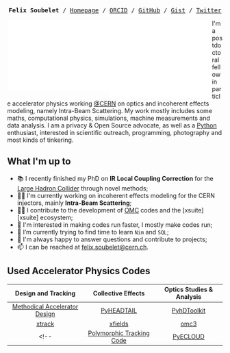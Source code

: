 <!-- <h1 align="center">Hi there, I'm Felix <img src="https://media.giphy.com/media/hvRJCLFzcasrR4ia7z/giphy.gif" height="32" /></h1> -->
<p><pre align="center">
<strong>Felix Soubelet</strong> / <a href="https://fsoubelet.github.io">Homepage</a> / <a href="https://orcid.org/0000-0001-8012-1440">ORCID</a> / <a href="https://github.com/fsoubelet">GitHub</a> / <a href="https://gist.github.com/fsoubelet">Gist</a> / <a href="https://twitter.com/Felix_Fly">Twitter</a>
</pre></p>

<a href="https://metrics.lecoq.io/about/fsoubelet"><img src="metrics-base.svg" align="left" width="47.5%"></img></a>
<a href="https://metrics.lecoq.io/about/fsoubelet"><img src="metrics-achievements.svg" align="left" width="47.5%"></img></a>

I'm a postdoctoral fellow in particle accelerator physics working [@CERN][cern] on optics and incoherent effects modeling, namely Intra-Beam Scattering.
My work mostly includes some maths, computational physics, simulations, machine measurements and data analysis.
I am a privacy & Open Source advocate, as well as a [Python][python] enthusiast, interested in scientific outreach, programming, photography and most kinds of tinkering.

<!-- <br> -->

<!-- A Little About Me -->

## What I'm up to

- 📚 I recently finished my PhD on **IR Local Coupling Correction** for the [Large Hadron Collider][lhc] through novel methods;
- 👨‍🔬 I'm currently working on incoherent effects modeling for the CERN injectors, mainly **Intra-Beam Scattering**;
- 👨‍💻 I contribute to the development of [OMC][pylhc] codes and the [xsuite][xsuite] ecosystem;
- 🏃 I'm interested in making codes run faster, I mostly make codes run;
- 🌱 I’m currently trying to find time to learn `Nim` and `SQL`;
- 💬 I'm always happy to answer questions and contribute to projects;
- 📫 I can be reached at <felix.soubelet@cern.ch>.

<!-- My Codes -->

## Used Accelerator Physics Codes

|         Design and Tracking          |    Collective Effects    | Optics Studies & Analysis  |
| :----------------------------------: | :----------------------: | :------------------------: |
| [Methodical Accelerator Design][mad] | [PyHEADTAIL][pyheadtail] | [PyhDToolkit][pyhdtoolkit] |
|           [xtrack][xtrack]           |    [xfields][xfields]    |        [omc3][omc3]        |
<!-- |   [Polymorphic Tracking Code][ptc]   |   [PyECLOUD][pyecloud]   | [cpymadtools][cpymadtools] | -->


<!-- <strong>Design and Tracking Codes</strong>
- [Methodical Accelerator Design][mad]
- [Polymorphic Tracking Code][ptc]
- [SixTrack / SixTrackLib](https://github.com/SixTrack)
- [xsuite / xtrack][xsuite]

<strong>Collective Effects</strong>
- [PyHEADTAIL][pyheadtail]
- [PyECLOUD][pyecloud]

<strong>Optics Studies & Analysis</strong>
- [PyhDToolkit][pyhdtoolkit]
- [cpymadtools][cpymadtools]
- [optics_functions](https://github.com/pylhc/optics_functions)
- [omc3][omc3] -->

<!-- My GitHub Stats ❤️ -->

<!-- ## Languages, Tools and Statistics

<h1 align="center">

<img src="https://img.shields.io/badge/GitHub-181717?logo=github&logoColor=fff&style=for-the-badge" alt="GitHub Badge">
<img src="https://img.shields.io/badge/Linux-FCC624?logo=linux&logoColor=000&style=for-the-badge" alt="Linux Badge">
<img src="https://img.shields.io/badge/Git-F05032?logo=git&logoColor=fff&style=for-the-badge" alt="Git Badge">
<img src="https://img.shields.io/badge/GitLab-FCA121?logo=gitlab&logoColor=fff&style=for-the-badge" alt="GitLab Badge">

<br />

<img src="https://img.shields.io/badge/Apache%20Spark-E25A1C?logo=apachespark&logoColor=fff&style=for-the-badge" alt="Apache Spark Badge">
<img src="https://img.shields.io/badge/Neovim-57A143?logo=neovim&logoColor=fff&style=for-the-badge" alt="Neovim Badge">
<img src="https://img.shields.io/badge/Jupyter-F37626?logo=jupyter&logoColor=fff&style=for-the-badge" alt="Jupyter Badge">
<img src="https://img.shields.io/badge/PyCharm-000?logo=pycharm&logoColor=fff&style=for-the-badge" alt="PyCharm Badge">
<img src="https://img.shields.io/badge/Visual%20Studio%20Code-007ACC?logo=visualstudiocode&logoColor=fff&style=for-the-badge" alt="Visual Studio Code Badge">
<img src="https://img.shields.io/badge/Docker-2496ED?logo=docker&logoColor=fff&style=for-the-badge" alt="Docker Badge">

<br />

<a href="https://metrics.lecoq.io/about/fsoubelet"><img src="metrics-languages.svg" align="center" width="75%"></img></a> -->

[cern]: https://home.cern/
[cpymadtools]: https://github.com/beamopticsanalysis/cpymadtools
[lhc]: https://home.cern/science/accelerators/large-hadron-collider
[mad]: https://mad.web.cern.ch/mad/
[omc3]: https://github.com/pylhc/omc3
[ptc]: http://madx.web.cern.ch/madx/doc/PTC_reference_manual.pdf
[pyecloud]: https://github.com/PyCOMPLETE/PyECLOUD
[pyhdtoolkit]: https://github.com/fsoubelet/PyhDToolkit
[pyheadtail]: https://github.com/PyCOMPLETE/PyHEADTAIL
[pylhc]: https://github.com/pylhc
[python]: https://www.python.org/
[xfields]: https://github.com/xsuite/xfields
[xtrack]: https://github.com/xsuite/xtrack
